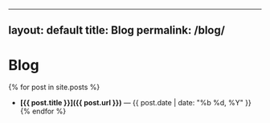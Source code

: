 
---
layout: default
title: Blog
permalink: /blog/
---

# Blog

{% for post in site.posts %}
- **[{{ post.title }}]({{ post.url }})** — {{ post.date | date: "%b %d, %Y" }}
{% endfor %}
